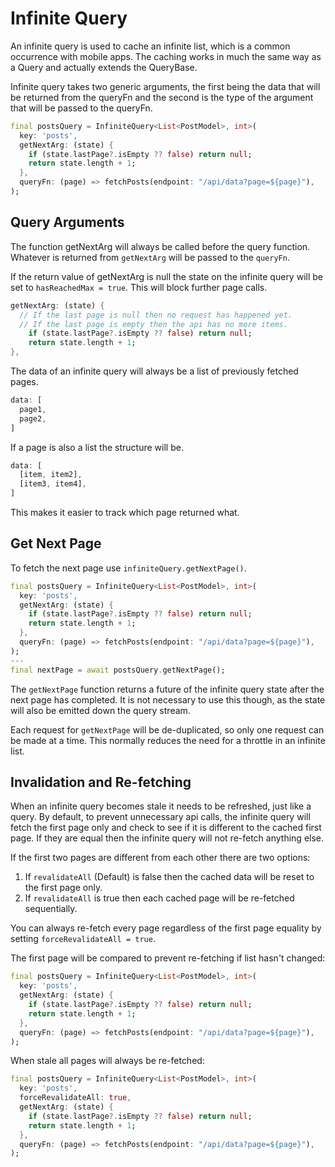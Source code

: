 # Infinite Query

An infinite query is used to cache an infinite list, which is a common occurrence with mobile apps. The caching works
in much the same way as a Query and actually extends the QueryBase.

Infinite query takes two generic arguments, the first being the data that will be returned from the queryFn and the
second is the type of the argument that will be passed to the queryFn.

```dart
final postsQuery = InfiniteQuery<List<PostModel>, int>(
  key: 'posts',
  getNextArg: (state) {
    if (state.lastPage?.isEmpty ?? false) return null;
    return state.length + 1;
  },
  queryFn: (page) => fetchPosts(endpoint: "/api/data?page=${page}"),
);
```

## Query Arguments

The function getNextArg will always be called before the query function. Whatever is returned from `getNextArg` will be
passed to the `queryFn`. 

If the return value of getNextArg is null the state on the infinite query will be set to
`hasReachedMax = true`. This will block further page calls.
```dart
getNextArg: (state) {
  // If the last page is null then no request has happened yet. 
  // If the last page is empty then the api has no more items.
    if (state.lastPage?.isEmpty ?? false) return null;
    return state.length + 1;
},
```

The data of an infinite query will always be a list of previously fetched pages. 
```dart
data: [
  page1, 
  page2,
]
```
If a page is also a list the structure will be. 

```dart
data: [
  [item, item2],
  [item3, item4],
]
```
This makes it easier to track which page returned what.

## Get Next Page
To fetch the next page use `infiniteQuery.getNextPage()`.

```dart
final postsQuery = InfiniteQuery<List<PostModel>, int>(
  key: 'posts',
  getNextArg: (state) {
    if (state.lastPage?.isEmpty ?? false) return null;
    return state.length + 1;
  },
  queryFn: (page) => fetchPosts(endpoint: "/api/data?page=${page}"),
);
---
final nextPage = await postsQuery.getNextPage();
```
The `getNextPage` function returns a future of the infinite query state after the next page has completed. It is not 
necessary to use this though, as the state will also be emitted down the query stream.

Each request for `getNextPage` will be de-duplicated, so only one request can be made at a time. This normally reduces 
the need for a throttle in an infinite list.

## Invalidation and Re-fetching

When an infinite query becomes stale it needs to be refreshed, just like a query. By default, to prevent unnecessary api 
calls, the infinite query will fetch the first page only and check to see if it is different to the cached first page.
If they are equal then the infinite query will not re-fetch anything else.

If the first two pages are different from each other there are two options: 
1. If `revalidateAll` (Default) is false then the cached data will be reset to the first page only. 
2. If `revalidateAll` is true then each cached page will be re-fetched sequentially.

You can always re-fetch every page regardless of the first page equality by setting `forceRevalidateAll = true`.


The first page will be compared to prevent re-fetching if list hasn't changed:
```dart
final postsQuery = InfiniteQuery<List<PostModel>, int>(
  key: 'posts',
  getNextArg: (state) {
    if (state.lastPage?.isEmpty ?? false) return null;
    return state.length + 1;
  },
  queryFn: (page) => fetchPosts(endpoint: "/api/data?page=${page}"),
);
```

When stale all pages will always be re-fetched:
```dart
final postsQuery = InfiniteQuery<List<PostModel>, int>(
  key: 'posts',
  forceRevalidateAll: true,
  getNextArg: (state) {
    if (state.lastPage?.isEmpty ?? false) return null;
    return state.length + 1;
  },
  queryFn: (page) => fetchPosts(endpoint: "/api/data?page=${page}"),
);
```




